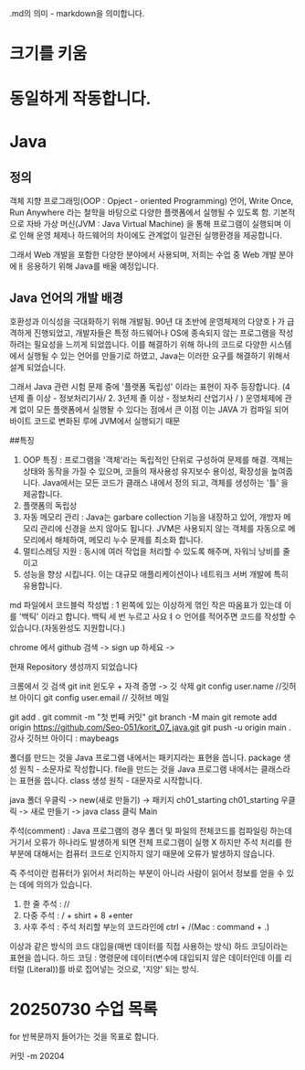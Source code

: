 .md의 의미 - markdown을 의미합니다.

# 크기를 키움
# 동일하게 작동합니다.

# Java
## 정의

객체 지향 프로그래밍(OOP : Opject - oriented Programming) 언어, Write Once,
Run Anywhere 라는 철학을 바탕으로 다양한 플랫폼에서 실행될 수 있도록 함.
기본적으로 자바 가상 머신(JVM : Java Virtual Machine) 을 통해 프로그램이 실행되며 
이로 인해 운영 체제나 하드웨어의 차이에도 관계없이 일관된 실행환경을 제공합니다.

그래서 Web 개발을 포함한 다양한 분야에서 사용되며,
저희는 수업 중 Web  개발  분야에ㅐ 응용하기 위해 Java를 배울 예정입니다.

## Java 언어의 개발 배경

호환성과 이식성을 극대화하기 위해 개발됨. 90년 대 초반에 운영체제의 다양호ㅏ가
급격하게 진행되었고, 개발자들은 특정 하드웨어나 OS에 종속되지 않는 프로그램을
작성하려는 필요성을 느끼게 되었씁니다. 이를 해결하기 위해 하나의 코드로
다양한 시스템에서 실행될 수 있는 언어를 만들기로 하였고, Java는 이러한 요구를
해결하기 위해서 설계 되었습니다.

그래서 Java  관련 시험 문제 중에 '플랫폼 독립성' 이라는 표현이 자주 등장합니다.
(4년제 졸 이상 - 정보처리기사/ 2. 3년제 졸 이상 - 정보처리 산업기사 / )
운영체제에 관계  없이 모든 플랫폼에서 실행돨 수 있다는 점에서 큰 이점
이는 JAVA 가 컴파일 되어 바이트 코드로 변화된 루에 JVM에서 실행되기 때문

##특징
1. OOP 특징 : 프로그램을 '객체'라는 독립적인 단위로 구성하여 문제를 해결. 객체는 상태와 동작을 가질 수 있으며, 
    코들의 재사용성 유지보수 용이성, 확장성을 높여줍니다.  Java에서는 모든 코드가 클래스 내에서
    정의 되고, 객체를 생성하는 '틀' 을 제공합니다.
2. 플랫폼의 독립상
3. 자동 메모리 관리 : Java는 garbare collection 기능을 내장하고 있어, 개방자 메모리 관리에 
신경을 쓰지 않아도 됩니다. JVM은 사용되지 않는 객체를 자동으로 메모리에서 해체하여, 메모리 누수 문제를 최소화 합니다.
4. 멀티스레딩 지원 : 동시에 여러 작업을 처리할 수 있도록 해주며, 자워늬 낭비를 줄이고
5. 성능을 향상 시킵니다. 이는 대규모 애플리케이션이나 네트워크 서버 개발에 특히 유용합니다.

md 파일에서 코드블럭 작성법 : 1 왼쪽에 있는 이상하게 꺾인 작은 따옴표가 있는데
이를 '백틱' 이라고 합니다. 백틱 세 번 누르고 사요ㅕㅇ 언어를 적어주면
코드를 작성할 수 있습니다.(자동완성도 지원합니다.)

chrome 에서 github 검색 -> sign up 하세요 ->

현재 Repository 생성까지 되었습니다

크롬에서 깃 검색
git init
윈도우 + 자격 증명 -> 깃 삭제
git config user.name //깃허브 아이디
git config user.email // 깃허브 메일

git add .
git commit -m "첫 번째 커밋"
git branch -M main
git remote add origin https://github.com/Seo-051/korit_07_java.git
git push -u origin main
.
강사 깃허브 아이디 : maybeags

폴더를 만드는 것을 Java 프로그램 내에서는 패키지라는 표현을 씁니다.
package 생성 원칙 - 소문자로 작성합니다.
file을 만드는 것을 Java 프로그램 내에서는 클래스라는 표현을 씁니다.
class 생성 원칙 - 대문자로 시작합니다.

java 폴더 우클릭 -> new(새로 만들기) -> 패키지
ch01_starting
ch01_starting 우클릭 -> 새로 만들기 -> java class 클릭
Main


주석(comment) : Java 프로그램의 경우 폴더 및 파일의 전체코드를 컴파일링 하는데
거기서 오류가 하나라도 발생하게 되면 전체 프로그램이 실행 X
하지만 주석 처리를 한 부분에 대해서는 컴퓨터 코드로 인지하지 않기 때문에
오류가 발생하지 않습니다.

즉 주석이란 컴퓨터가 읽어서 처리하는 부분이 아니라 사람이 읽어서 정보를 
얻을 수 있는 데에 의의가 있습니다.

1) 한 줄 주석 : //
2) 다중 주석 : / + shirt + 8 +enter
3) 사후 주석 : 주석 처리할 부눈의 코드라인에 ctrl + /(Mac : command + .)


이상과 같은 방식의 코드 대입을(매번 데이터를 직접 사용하는 방식)
하드 코딩이라는 표현을 씁니다.
하드 코딩 : 명령문에 데이터(변수에 대입되지 않은 데이터인데 이를 리터럴
(Literal))를 바로 집어넣는 것으로, '지양' 되는 방식.

# 20250730 수업 목록
for 반복문까지 들어가는 것을 목표로 합니다.

커밋 -m 20204